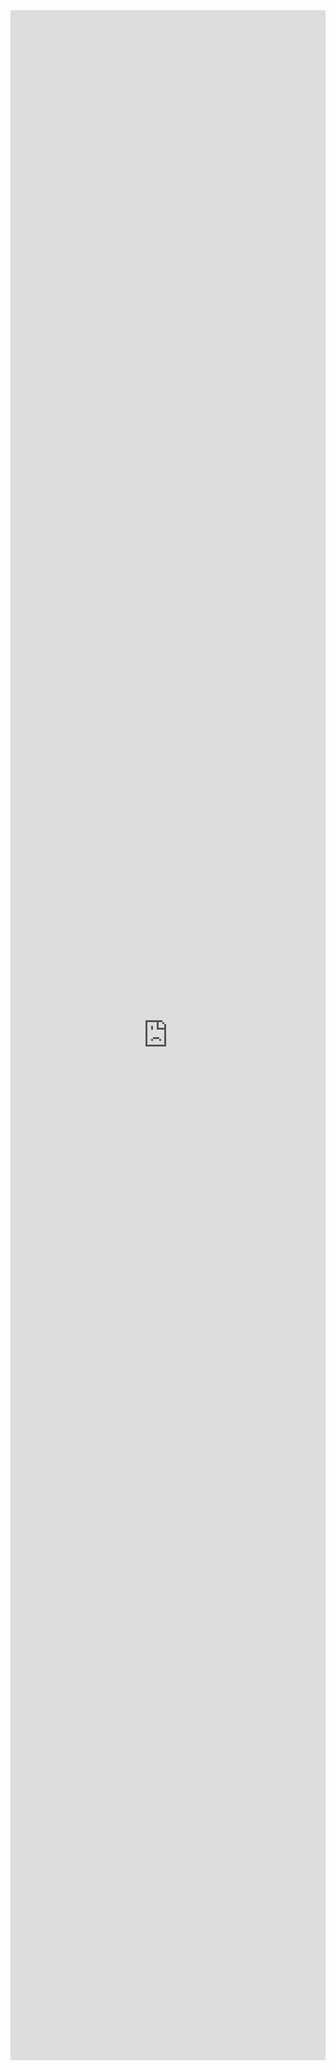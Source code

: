
<style>
/* 可选的样式调整
body {
    margin: 0;
    overflow: hidden; 隐藏滚动条
} */

iframe {
    border: none;
    width: 100%;
    height: 82vh; /* 可视百分比 */
}

/* 隐藏标题 */
div.md-content > article.md-content__inner.md-typeset > h1, h2, h3, h4, h5, h6 {
    display: none;
}

/* 侧边栏
div.md-sidebar.md-sidebar--primary {
    display: none;
} */

/* 移除div容器边距 */
main > div.md-main__inner.md-grid {
    margin-top: 0 !important;
    padding: 0 !important;
}

/* 移除div容器边距 */
div.md-content > article.md-content__inner.md-typeset {
    margin: 0 !important;
    padding: 0 !important;
}

/* 隐藏before（block） */
div.md-content > article.md-content__inner.md-typeset::before {
    display: none;
}

footer.md-footer {
    /* 页脚 */
    display: none;
}

html:first-of-type {
    /* 最外层的标签超出高度height的内容不显示滚动条 */
    overflow-y: hidden;
}
</style>

<iframe src="https://qingdog.github.io/interview/"></iframe>